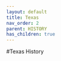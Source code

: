 ```yaml
---
layout: default
title: Texas
nav_order: 2
parent: HISTORY
has_children: true
---
```

#Texas History
